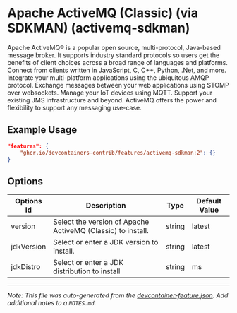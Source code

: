 

# Apache ActiveMQ (Classic) (via SDKMAN) (activemq-sdkman)

Apache ActiveMQ® is a popular open source, multi-protocol, Java-based message
broker. It supports industry standard protocols so users get the benefits of
client choices across a broad range of languages and platforms. Connect from
clients written in JavaScript, C, C++, Python, .Net, and more. Integrate your
multi-platform applications using the ubiquitous AMQP protocol. Exchange
messages between your web applications using STOMP over websockets. Manage your
IoT devices using MQTT. Support your existing JMS infrastructure and beyond.
ActiveMQ offers the power and flexibility to support any messaging use-case.

## Example Usage

```json
"features": {
    "ghcr.io/devcontainers-contrib/features/activemq-sdkman:2": {}
}
```

## Options

| Options Id | Description | Type | Default Value |
|-----|-----|-----|-----|
| version | Select the version of Apache ActiveMQ (Classic) to install. | string | latest |
| jdkVersion | Select or enter a JDK version to install. | string | latest |
| jdkDistro | Select or enter a JDK distribution to install | string | ms |



---

_Note: This file was auto-generated from the [devcontainer-feature.json](https://github.com/devcontainers-contrib/features/blob/main/src/activemq-sdkman/devcontainer-feature.json).  Add additional notes to a `NOTES.md`._
